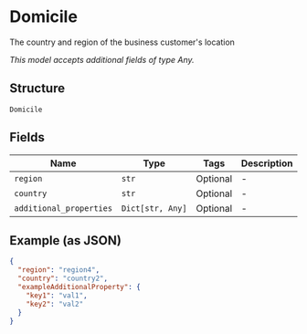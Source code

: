 
# Domicile

The country and region of the business customer's location

*This model accepts additional fields of type Any.*

## Structure

`Domicile`

## Fields

| Name | Type | Tags | Description |
|  --- | --- | --- | --- |
| `region` | `str` | Optional | - |
| `country` | `str` | Optional | - |
| `additional_properties` | `Dict[str, Any]` | Optional | - |

## Example (as JSON)

```json
{
  "region": "region4",
  "country": "country2",
  "exampleAdditionalProperty": {
    "key1": "val1",
    "key2": "val2"
  }
}
```


